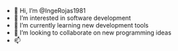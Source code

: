 - 👋 Hi, I’m @IngeRojas1981
- 👀 I’m interested in  software development 
- 🌱 I’m currently learning new development tools
- 💞️ I’m looking to collaborate on new programming ideas
- 📫 

<!---
IngeRojas1981/IngeRojas1981 is a ✨ special ✨ repository because its `README.md` (this file) appears on your GitHub profile.
You can click the Preview link to take a look at your changes.
--->
